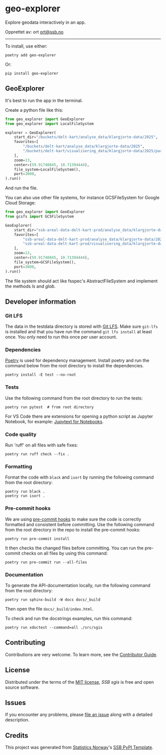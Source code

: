 # geo-explorer

Explore geodata interactively in an app.

Opprettet av:
ort <ort@ssb.no>

---

To install, use either:

```shell
poetry add geo-explorer
```

Or:

```shell
pip install geo-explorer
```

## GeoExplorer

It's best to run the app in the terminal.

Create a python file like this:

```python
from geo_explorer import GeoExplorer
from geo_explorer import LocalFileSystem

explorer = GeoExplorer(
    start_dir="/buckets/delt-kart/analyse_data/klargjorte-data/2025",
    favorites=[
        "/buckets/delt-kart/analyse_data/klargjorte-data/2025",
        "/buckets/delt-kart/visualisering_data/klargjorte-data/2025/parquet",
    ],
    zoom=13,
    center=(59.91740845, 10.71394444),
    file_system=LocalFileSystem(),
    port=3000,
).run()
```

And run the file.

You can also use other file systems, for instance GCSFileSystem for Google Cloud Storage:

```python
from geo_explorer import GeoExplorer
from gcsfs import GCSFileSystem

GeoExplorer(
    start_dir="ssb-areal-data-delt-kart-prod/analyse_data/klargjorte-data/2025",
    favorites=[
        "ssb-areal-data-delt-kart-prod/analyse_data/klargjorte-data/2025",
        "ssb-areal-data-delt-kart-prod/visualisering_data/klargjorte-data/2025/parquet",
    ],
    zoom=13,
    center=(59.91740845, 10.71394444),
    file_system=GCSFileSystem(),
    port=3000,
).run()
```

The file system should act like fsspec's AbstractFileSystem and implement the methods *ls* and *glob*.

## Developer information

### Git LFS

The data in the testdata directory is stored with [Git LFS](https://git-lfs.com/).
Make sure `git-lfs` is installed and that you have run the command `git lfs install`
at least once. You only need to run this once per user account.

### Dependencies

[Poetry](https://python-poetry.org/) is used for dependency management. Install
poetry and run the command below from the root directory to install the dependencies.

```shell
poetry install -E test --no-root
```

### Tests

Use the following command from the root directory to run the tests:

```shell
poetry run pytest  # from root directory
```

For VS Code there are extensions for opening a python script as Jupyter Notebook,
for example:
[Jupytext for Notebooks](https://marketplace.visualstudio.com/items?itemName=donjayamanne.vscode-jupytext).

### Code quality

Run 'ruff' on all files with safe fixes:

```shell
poetry run ruff check --fix .
```

### Formatting

Format the code with `black` and `isort` by running the following command from the
root directory:

```shell
poetry run black .
poetry run isort .
```

### Pre-commit hooks

We are using [pre-commit hooks](https://pre-commit.com/) to make sure the code is
correctly formatted and consistent before committing. Use the following command from
the root directory in the repo to install the pre-commit hooks:

```shell
poetry run pre-commit install
```

It then checks the changed files before committing. You can run the pre-commit checks
on all files by using this command:

```shell
poetry run pre-commit run --all-files
```

### Documentation

To generate the API-documentation locally, run the following command from the root
directory:

```shell
poetry run sphinx-build -W docs docs/_build
```

Then open the file `docs/_build/index.html`.

To check and run the docstrings examples, run this command:

```shell
poetry run xdoctest --command=all ./src/sgis
```

## Contributing

Contributions are very welcome.
To learn more, see the [Contributor Guide].

## License

Distributed under the terms of the [MIT license][license],
_SSB sgis_ is free and open source software.

## Issues

If you encounter any problems,
please [file an issue] along with a detailed description.

## Credits

This project was generated from [Statistics Norway]'s [SSB PyPI Template].

[statistics norway]: https://www.ssb.no/en
[pypi]: https://pypi.org/
[ssb pypi template]: https://github.com/statisticsnorway/ssb-pypitemplate
[file an issue]: https://github.com/statisticsnorway/ssb-sgis/issues
[pip]: https://pip.pypa.io/

<!-- github-only -->

[license]: https://github.com/statisticsnorway/ssb-sgis/blob/main/LICENSE
[contributor guide]: https://github.com/statisticsnorway/ssb-sgis/blob/main/CONTRIBUTING.md
[reference guide]: https://statisticsnorway.github.io/ssb-sgis/reference.html
